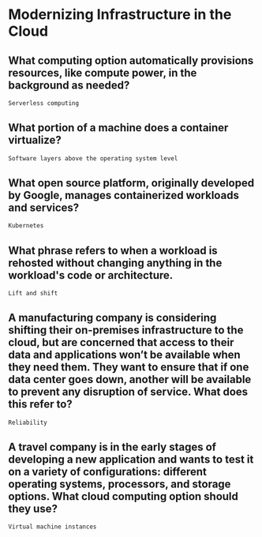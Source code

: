 # Modernizing Infrastructure in the Cloud
## What computing option automatically provisions resources, like compute power, in the background as needed?
```cmd
Serverless computing
```
## What portion of a machine does a container virtualize?
```cmd
Software layers above the operating system level
```
## What open source platform, originally developed by Google, manages containerized workloads and services?
```cmd
Kubernetes
```
## What phrase refers to when a workload is rehosted without changing anything in the workload's code or architecture.
```cmd
Lift and shift
```
## A manufacturing company is considering shifting their on-premises infrastructure to the cloud, but are concerned that access to their data and applications won’t be available when they need them. They want to ensure that if one data center goes down, another will be available to prevent any disruption of service. What does this refer to?
```cmd
Reliability
```
## A travel company is in the early stages of developing a new application and wants to test it on a variety of configurations: different operating systems, processors, and storage options. What cloud computing option should they use?
```cmd
Virtual machine instances
```
